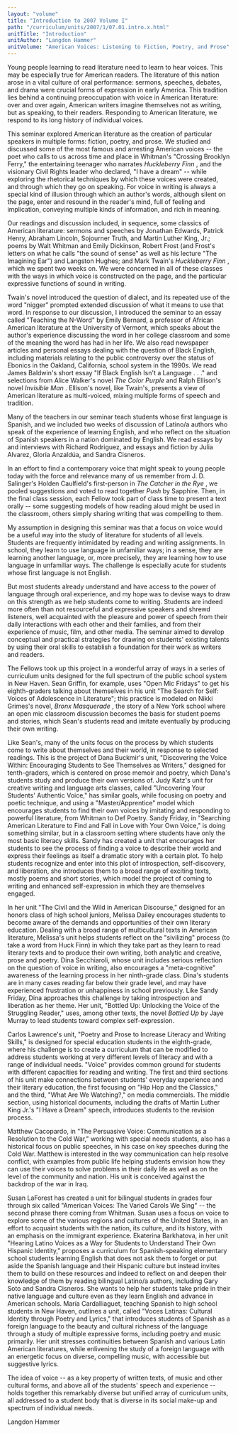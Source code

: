 ```yaml
---
layout: "volume"
title: "Introduction to 2007 Volume I"
path: "/curriculum/units/2007/1/07.01.intro.x.html"
unitTitle: "Introduction"
unitAuthor: "Langdon Hammer"
unitVolume: "American Voices: Listening to Fiction, Poetry, and Prose"
---
```

<body>
<p>
  Young people learning to read literature need to learn to hear voices. This may be especially true for American readers. The literature of this nation arose in a vital culture of oral performance: sermons, speeches, debates, and drama were crucial forms of expression in early America. This tradition lies behind a continuing preoccupation with voice in American literature: over and over again, American writers imagine themselves not as writing, but as speaking, to their readers. Responding to American literature, we respond to its long history of individual voices.
 </p>
<p>
  This seminar explored American literature as the creation of particular speakers in multiple forms: fiction, poetry, and prose. We studied and discussed some of the most famous and arresting American voices -- the poet who calls to us across time and place in Whitman's "Crossing Brooklyn Ferry," the entertaining teenager who narrates
  <i>
   Huckleberry Finn
  </i>
  , and the visionary Civil Rights leader who declared, "I have a dream" -- while exploring the rhetorical techniques by which these voices were created, and through which they go on speaking. For voice in writing is always a special kind of illusion through which an author's words, although silent on the page, enter and resound in the reader's mind, full of feeling and implication, conveying multiple kinds of information, and rich in meaning.
 </p>
<p>
  Our readings and discussion included, in sequence, some classics of American literature: sermons and speeches by Jonathan Edwards, Patrick Henry, Abraham Lincoln, Sojourner Truth, and Martin Luther King, Jr.; poems by Walt Whitman and Emily Dickinson, Robert Frost (and Frost's letters on what he calls "the sound of sense" as well as his lecture "The Imagining Ear") and Langston Hughes; and Mark Twain's
  <i>
   Huckleberry Finn
  </i>
  , which we spent two weeks on. We were concerned in all of these classes with the ways in which voice is constructed on the page, and the particular expressive functions of sound in writing.
 </p>
<p>
  Twain's novel introduced the question of dialect, and its repeated use of the word "nigger" prompted extended discussion of what it means to use that word. In response to our discussion, I introduced the seminar to an essay called "Teaching the N-Word" by Emily Bernard, a professor of African American literature at the University of Vermont, which speaks about the author's experience discussing the word in her college classroom and some of the meaning the word has had in her life. We also read newspaper articles and personal essays dealing with the question of Black English, including materials relating to the public controversy over the status of Ebonics in the Oakland, California, school system in the 1990s. We read James Baldwin's short essay "If Black English Isn't a Language . . ." and selections from Alice Walker's novel
  <i>
   The Color Purple
  </i>
  and Ralph Ellison's novel
  <i>
   Invisible Man
  </i>
  . Ellison's novel, like Twain's, presents a view of American literature as multi-voiced, mixing multiple forms of speech and tradition.
 </p>
<p>
  Many of the teachers in our seminar teach students whose first language is Spanish, and we included two weeks of discussion of Latino/a authors who speak of the experience of learning English, and who reflect on the situation of Spanish speakers in a nation dominated by English. We read essays by and interviews with Richard Rodriguez, and essays and fiction by Julia Alvarez, Gloria Anzaldúa, and Sandra Cisneros.
 </p>
<p>
  In an effort to find a contemporary voice that might speak to young people today with the force and relevance many of us remember from J. D. Salinger's Holden Caulfield's first-person in
  <i>
   The Catcher in the Rye
  </i>
  , we pooled suggestions and voted to read together
  <i>
   Push
  </i>
  by Sapphire. Then, in the final class session, each Fellow took part of class time to present a text orally -- some suggesting models of how reading aloud might be used in the classroom, others simply sharing writing that was compelling to them.
 </p>
<p>
  My assumption in designing this seminar was that a focus on voice would be a useful way into the study of literature for students of all levels. Students are frequently intimidated by reading and writing assignments. In school, they learn to use language in unfamiliar ways; in a sense, they are learning another language, or, more precisely, they are learning how to use language in unfamiliar ways. The challenge is especially acute for students whose first language is not English.
 </p>
<p>
  But most students already understand and have access to the power of language through oral experience, and my hope was to devise ways to draw on this strength as we help students come to writing. Students are indeed more often than not resourceful and expressive speakers and shrewd listeners, well acquainted with the pleasure and power of speech from their daily interactions with each other and their families, and from their experience of music, film, and other media. The seminar aimed to develop conceptual and practical strategies for drawing on students' existing talents by using their oral skills to establish a foundation for their work as writers and readers.
 </p>
<p>
  The Fellows took up this project in a wonderful array of ways in a series of curriculum units designed for the full spectrum of the public school system in New Haven. Sean Griffin, for example, uses "Open Mic Fridays" to get his eighth-graders talking about themselves in his unit "The Search for Self: Voices of Adolescence in Literature"; this practice is modeled on Nikki Grimes's novel,
  <i>
   Bronx Masquerade
  </i>
  , the story of a New York school where an open mic classroom discussion becomes the basis for student poems and stories, which Sean's students read and imitate eventually by producing their own writing.
 </p>
<p>
  Like Sean's, many of the units focus on the process by which students come to write about themselves and their world, in response to selected readings. This is the project of Dana Buckmir's unit, "Discovering the Voice Within: Encouraging Students to See Themselves as Writers," designed for tenth-graders, which is centered on prose memoir and poetry, which Dana's students study and produce their own versions of. Judy Katz's unit for creative writing and language arts classes, called "Uncovering Your Students' Authentic Voice," has similar goals, while focusing on poetry and poetic technique, and using a "Master/Apprentice" model which encourages students to find their own voices by imitating and responding to powerful literature, from Whitman to Def Poetry. Sandy Friday, in "Searching American Literature to Find and Fall in Love with Your Own Voice," is doing something similar, but in a classroom setting where students have only the most basic literacy skills. Sandy has created a unit that encourages her students to see the process of finding a voice to describe their world and express their feelings as itself a dramatic story with a certain plot. To help students recognize and enter into this plot of introspection, self-discovery, and liberation, she introduces them to a broad range of exciting texts, mostly poems and short stories, which model the project of coming to writing and enhanced self-expression in which they are themselves engaged.
 </p>
<p>
  In her unit "The Civil and the Wild in American Discourse," designed for an honors class of high school juniors, Melissa Dailey encourages students to become aware of the demands and opportunities of their own literary education. Dealing with a broad range of multicultural texts in American literature, Melissa's unit helps students reflect on the "sivilizing" process (to take a word from Huck Finn) in which they take part as they learn to read literary texts and to produce their own writing, both analytic and creative, prose and poetry. Dina Secchiaroli, whose unit includes serious reflection on the question of voice in writing, also encourages a "meta-cognitive" awareness of the learning process in her ninth-grade class. Dina's students are in many cases reading far below their grade level, and may have experienced frustration or unhappiness in school previously. Like Sandy Friday, Dina approaches this challenge by taking introspection and liberation as her theme. Her unit, "Bottled Up: Unlocking the Voice of the Struggling Reader," uses, among other texts, the novel
  <i>
   Bottled Up
  </i>
  by Jaye Murray to lead students toward complex self-expression.
 </p>
<p>
  Carlos Lawrence's unit, "Poetry and Prose to Increase Literacy and Writing Skills," is designed for special education students in the eighth-grade, where his challenge is to create a curriculum that can be modified to address students working at very different levels of literacy and with a range of individual needs. "Voice" provides common ground for students with different capacities for reading and writing. The first and third sections of his unit make connections between students' everyday experience and their literary education, the first focusing on "Hip Hop and the Classics," and the third, "What Are We Watching?," on media commercials. The middle section, using historical documents, including the drafts of Martin Luther King Jr.'s "I Have a Dream" speech, introduces students to the revision process.
 </p>
<p>
  Matthew Cacopardo, in "The Persuasive Voice: Communication as a Resolution to the Cold War," working with special needs students, also has a historical focus on public speeches, in his case on key speeches during the Cold War. Matthew is interested in the way communication can help resolve conflict, with examples from public life helping students envision how they can use their voices to solve problems in their daily life as well as on the level of the community and nation. His unit is conceived against the backdrop of the war in Iraq.
 </p>
<p>
  Susan LaForest has created a unit for bilingual students in grades four through six called "American Voices: The Varied Carols We Sing" -- the second phrase there coming from Whitman. Susan uses a focus on voice to explore some of the various regions and cultures of the United States, in an effort to acquaint students with the nation, its culture, and its history, with an emphasis on the immigrant experience. Ekaterina Barkhatova, in her unit "Hearing Latino Voices as a Way for Students to Understand Their Own Hispanic Identity," proposes a curriculum for Spanish-speaking elementary school students learning English that does not ask them to forget or put aside the Spanish language and their Hispanic culture but instead invites them to build on these resources and indeed to reflect on and deepen their knowledge of them by reading bilingual Latino/a authors, including Gary Soto and Sandra Cisneros. She wants to help her students take pride in their native language and culture even as they learn English and advance in American schools. María Cardalliaguet, teaching Spanish to high school students in New Haven, outlines a unit, called "Voces Latinas: Cultural Identity through Poetry and Lyrics," that introduces students of Spanish as a foreign language to the beauty and cultural richness of the language through a study of multiple expressive forms, including poetry and music primarily. Her unit stresses continuities between Spanish and various Latin American literatures, while enlivening the study of a foreign language with an energetic focus on diverse, compelling music, with accessible but suggestive lyrics.
 </p>
<p>
  The idea of voice -- as a key property of written texts, of music and other cultural forms, and above all of the students' speech and experience -- holds together this remarkably diverse but unified array of curriculum units, all addressed to a student body that is diverse in its social make-up and spectrum of individual needs.
 </p>
<p>
  Langdon Hammer
 </p>

</body>